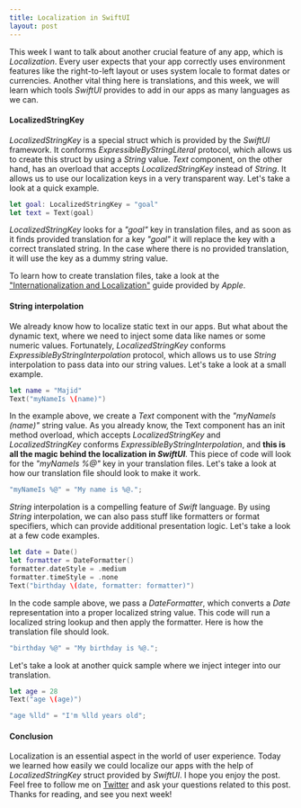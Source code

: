 ```yaml
---
title: Localization in SwiftUI
layout: post
---
```


This week I want to talk about another crucial feature of any app, which is *Localization*. Every user expects that your app correctly uses environment features like the right-to-left layout or uses system locale to format dates or currencies. Another vital thing here is translations, and this week, we will learn which tools *SwiftUI* provides to add in our apps as many languages as we can.

#### LocalizedStringKey
*LocalizedStringKey* is a special struct which is provided by the *SwiftUI* framework. It conforms *ExpressibleByStringLiteral* protocol, which allows us to create this struct by using a *String* value. *Text* component, on the other hand, has an overload that accepts *LocalizedStringKey* instead of *String*. It allows us to use our localization keys in a very transparent way. Let's take a look at a quick example. 

```swift
let goal: LocalizedStringKey = "goal"
let text = Text(goal)
```

*LocalizedStringKey* looks for a *"goal"* key in translation files, and as soon as it finds provided translation for a key *"goal"* it will replace the key with a correct translated string. In the case where there is no provided translation, it will use the key as a dummy string value.

To learn how to create translation files, take a look at the ["Internationalization and Localization"](https://developer.apple.com/library/archive/documentation/MacOSX/Conceptual/BPInternational/LocalizingYourApp/LocalizingYourApp.html#//apple_ref/doc/uid/10000171i-CH5-SW1) guide provided by *Apple*.

#### String interpolation
We already know how to localize static text in our apps. But what about the dynamic text, where we need to inject some data like names or some numeric values. Fortunately, *LocalizedStringKey* conforms *ExpressibleByStringInterpolation* protocol, which allows us to use *String* interpolation to pass data into our string values. Let's take a look at a small example.

```swift
let name = "Majid"
Text("myNameIs \(name)")
```

In the example above, we create a *Text* component with the *"myNameIs \(name)"* string value. As you already know, the Text component has an init method overload, which accepts *LocalizedStringKey* and *LocalizedStringKey* conforms *ExpressibleByStringInterpolation*, and **this is all the magic behind the localization in *SwiftUI***. This piece of code will look for the *"myNameIs %@"* key in your translation files. Let's take a look at how our translation file should look to make it work.

```swift
"myNameIs %@" = "My name is %@.";
```

*String* interpolation is a compelling feature of *Swift* language. By using *String* interpolation, we can also pass stuff like formatters or format specifiers, which can provide additional presentation logic. Let's take a look at a few code examples.

```swift
let date = Date()
let formatter = DateFormatter()
formatter.dateStyle = .medium
formatter.timeStyle = .none
Text("birthday \(date, formatter: formatter)")
```

In the code sample above, we pass a *DateFormatter*, which converts a *Date* representation into a proper localized string value. This code will run a localized string lookup and then apply the formatter. Here is how the translation file should look.

```swift
"birthday %@" = "My birthday is %@.";
```

Let's take a look at another quick sample where we inject integer into our translation.

```swift
let age = 28
Text("age \(age)")

"age %lld" = "I'm %lld years old";
```

#### Conclusion
Localization is an essential aspect in the world of user experience. Today we learned how easily we could localize our apps with the help of *LocalizedStringKey* struct provided by *SwiftUI*. I hope you enjoy the post. Feel free to follow me on [Twitter](https://twitter.com/mecid) and ask your questions related to this post. Thanks for reading, and see you next week! 

